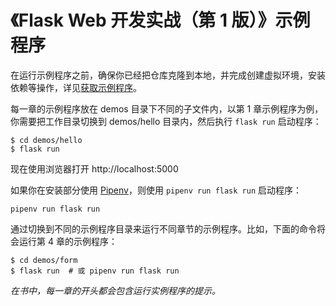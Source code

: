 # 《Flask Web 开发实战（第 1 版）》示例程序

在运行示例程序之前，确保你已经把仓库克隆到本地，并完成创建虚拟环境，安装依赖等操作，详见[获取示例程序](https://docs.helloflask.com/installation)。

每一章的示例程序放在 demos 目录下不同的子文件内，以第 1 章示例程序为例，你需要把工作目录切换到 demos/hello 目录内，然后执行 `flask run` 启动程序：

```
$ cd demos/hello
$ flask run
```

现在使用浏览器打开 http://localhost:5000

如果你在安装部分使用 [Pipenv](https://pipenv.pypa.io/en/latest/index.html)，则使用 `pipenv run flask run` 启动程序：

```
pipenv run flask run
```

通过切换到不同的示例程序目录来运行不同章节的示例程序。比如，下面的命令将会运行第 4 章的示例程序：

```
$ cd demos/form
$ flask run  # 或 pipenv run flask run
```

*在书中，每一章的开头都会包含运行实例程序的提示。*
